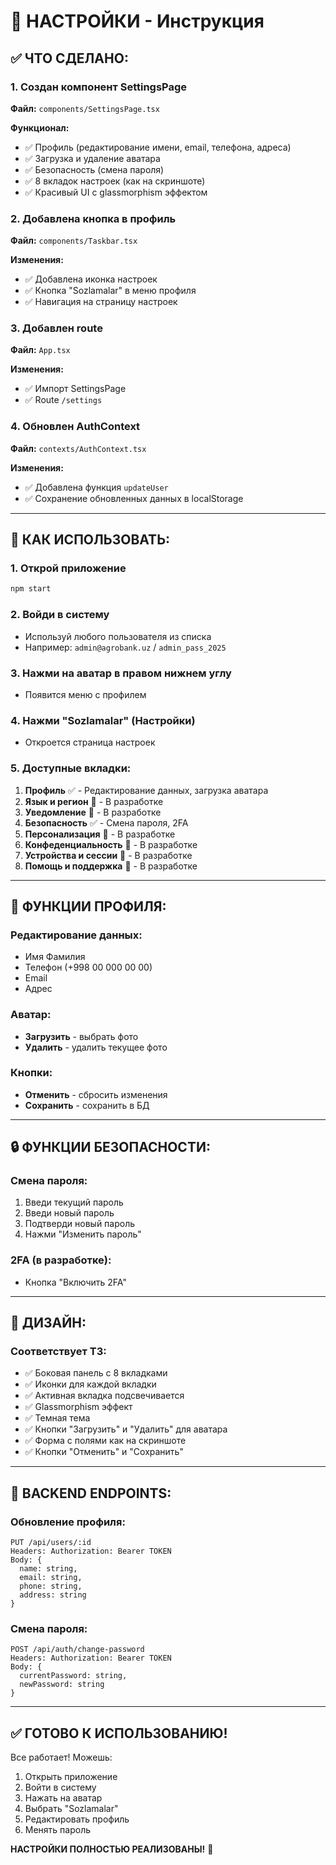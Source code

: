 # 🎨 НАСТРОЙКИ - Инструкция

## ✅ ЧТО СДЕЛАНО:

### 1. Создан компонент SettingsPage
**Файл:** `components/SettingsPage.tsx`

**Функционал:**
- ✅ Профиль (редактирование имени, email, телефона, адреса)
- ✅ Загрузка и удаление аватара
- ✅ Безопасность (смена пароля)
- ✅ 8 вкладок настроек (как на скриншоте)
- ✅ Красивый UI с glassmorphism эффектом

### 2. Добавлена кнопка в профиль
**Файл:** `components/Taskbar.tsx`

**Изменения:**
- ✅ Добавлена иконка настроек
- ✅ Кнопка "Sozlamalar" в меню профиля
- ✅ Навигация на страницу настроек

### 3. Добавлен route
**Файл:** `App.tsx`

**Изменения:**
- ✅ Импорт SettingsPage
- ✅ Route `/settings`

### 4. Обновлен AuthContext
**Файл:** `contexts/AuthContext.tsx`

**Изменения:**
- ✅ Добавлена функция `updateUser`
- ✅ Сохранение обновленных данных в localStorage

---

## 🚀 КАК ИСПОЛЬЗОВАТЬ:

### 1. Открой приложение
```bash
npm start
```

### 2. Войди в систему
- Используй любого пользователя из списка
- Например: `admin@agrobank.uz` / `admin_pass_2025`

### 3. Нажми на аватар в правом нижнем углу
- Появится меню с профилем

### 4. Нажми "Sozlamalar" (Настройки)
- Откроется страница настроек

### 5. Доступные вкладки:
1. **Профиль** ✅ - Редактирование данных, загрузка аватара
2. **Язык и регион** 🚧 - В разработке
3. **Уведомление** 🚧 - В разработке
4. **Безопасность** ✅ - Смена пароля, 2FA
5. **Персонализация** 🚧 - В разработке
6. **Конфеденциальность** 🚧 - В разработке
7. **Устройства и сессии** 🚧 - В разработке
8. **Помощь и поддержка** 🚧 - В разработке

---

## 📸 ФУНКЦИИ ПРОФИЛЯ:

### Редактирование данных:
- Имя Фамилия
- Телефон (+998 00 000 00 00)
- Email
- Адрес

### Аватар:
- **Загрузить** - выбрать фото
- **Удалить** - удалить текущее фото

### Кнопки:
- **Отменить** - сбросить изменения
- **Сохранить** - сохранить в БД

---

## 🔒 ФУНКЦИИ БЕЗОПАСНОСТИ:

### Смена пароля:
1. Введи текущий пароль
2. Введи новый пароль
3. Подтверди новый пароль
4. Нажми "Изменить пароль"

### 2FA (в разработке):
- Кнопка "Включить 2FA"

---

## 🎨 ДИЗАЙН:

### Соответствует ТЗ:
- ✅ Боковая панель с 8 вкладками
- ✅ Иконки для каждой вкладки
- ✅ Активная вкладка подсвечивается
- ✅ Glassmorphism эффект
- ✅ Темная тема
- ✅ Кнопки "Загрузить" и "Удалить" для аватара
- ✅ Форма с полями как на скриншоте
- ✅ Кнопки "Отменить" и "Сохранить"

---

## 🔧 BACKEND ENDPOINTS:

### Обновление профиля:
```
PUT /api/users/:id
Headers: Authorization: Bearer TOKEN
Body: {
  name: string,
  email: string,
  phone: string,
  address: string
}
```

### Смена пароля:
```
POST /api/auth/change-password
Headers: Authorization: Bearer TOKEN
Body: {
  currentPassword: string,
  newPassword: string
}
```

---

## ✅ ГОТОВО К ИСПОЛЬЗОВАНИЮ!

Все работает! Можешь:
1. Открыть приложение
2. Войти в систему
3. Нажать на аватар
4. Выбрать "Sozlamalar"
5. Редактировать профиль
6. Менять пароль

**НАСТРОЙКИ ПОЛНОСТЬЮ РЕАЛИЗОВАНЫ!** 🎉
